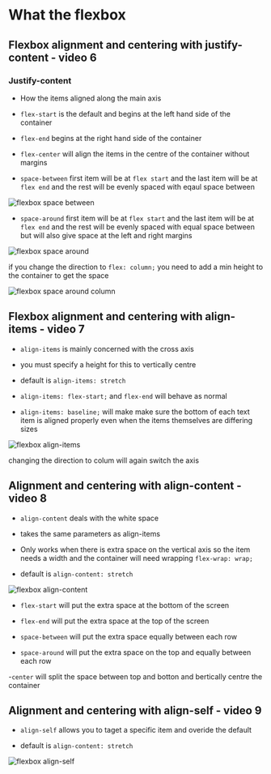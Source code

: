 # What the flexbox

## Flexbox alignment and centering with justify-content - video 6

### Justify-content

- How the items aligned along the main axis

- `flex-start` is the default and begins at the left hand side of the container

- `flex-end` begins at the right hand side of the container

- `flex-center` will align the items in the centre of the container without margins

- `space-between` first item will be at `flex start` and the last item will be at `flex end` and the rest will be evenly spaced with eqaul space between


![flexbox space between](https://github.com/tastethedream/short-courses/blob/what-the-flex-box/images/space-between.PNG "Space between")


- `space-around` first item will be at `flex start` and the last item will be at `flex end` and the rest will be evenly spaced with equal space between but will also give space at the left and right margins

![flexbox space around](https://github.com/tastethedream/short-courses/blob/what-the-flex-box/images/space-around.png "Space around")


if you change the direction to `flex: column;` you need to add a min height to the container to get the space

![flexbox space around column](https://github.com/tastethedream/short-courses/blob/what-the-flex-box/images/spacearound-column.png "Space around column")


##  Flexbox alignment and centering with align-items - video 7

- `align-items` is mainly concerned with the cross axis

- you must specify a height for this to vertically centre

- default is `align-items: stretch`

- `align-items: flex-start;` and `flex-end` will behave as normal

- `align-items: baseline;` will make make sure the bottom of each text item is aligned properly even when the items themselves are differing sizes

![flexbox align-items](https://github.com/tastethedream/short-courses/blob/what-the-flex-box/images/align-items.png "align items")

changing the direction to colum will again switch the axis

## Alignment and centering with align-content -video 8

- `align-content` deals with the white space 

- takes the same parameters as align-items

- Only works when there is extra space on the vertical axis so the item needs a width and the container will need wrapping `flex-wrap: wrap;`

- default is `align-content: stretch`

![flexbox align-content](https://github.com/tastethedream/short-courses/blob/what-the-flex-box/images/align-content.png "align content")

- `flex-start` will put the extra space at the bottom of the screen


- `flex-end` will put the extra space at the top of the screen


- `space-between` will put the extra space equally between each row

- `space-around` will put the extra space on the top and equally between each row

-`center` will split the space between top and botton and bertically centre the container

## Alignment and centering with align-self - video 9

- `align-self` allows you to taget a specific item and overide the default

- default is `align-content: stretch`

![flexbox align-self](https://github.com/tastethedream/short-courses/blob/what-the-flex-box/images/align-self.png "align self")








